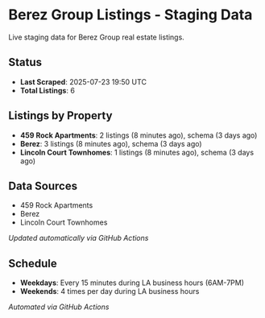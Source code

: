 # Berez Group Listings - Staging Data

Live staging data for Berez Group real estate listings.

## Status

- **Last Scraped**: 2025-07-23 19:50 UTC
- **Total Listings**: 6

## Listings by Property

- **459 Rock Apartments**: 2 listings (8 minutes ago), schema (3 days ago)
- **Berez**: 3 listings (8 minutes ago), schema (3 days ago)
- **Lincoln Court Townhomes**: 1 listings (8 minutes ago), schema (3 days ago)

## Data Sources

- 459 Rock Apartments
- Berez
- Lincoln Court Townhomes

*Updated automatically via GitHub Actions*

## Schedule

- **Weekdays**: Every 15 minutes during LA business hours (6AM-7PM)
- **Weekends**: 4 times per day during LA business hours

*Automated via GitHub Actions*
